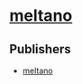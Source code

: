# [meltano](https://pypi.org/project/meltano)



## Publishers
- [meltano](https://pypi.org/user/meltano)

